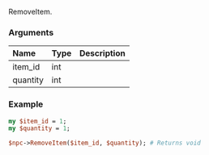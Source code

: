 RemoveItem.
### Arguments
**Name**|**Type**|**Description**
:---|:---|:---
item_id|int|
quantity|int|

### Example

```perl
my $item_id = 1;
my $quantity = 1;

$npc->RemoveItem($item_id, $quantity); # Returns void
```